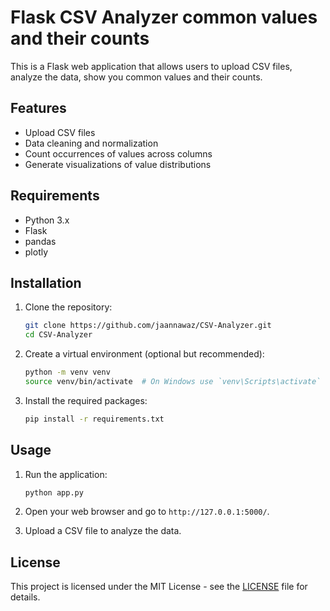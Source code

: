 # Flask CSV Analyzer common values and their counts

This is a Flask web application that allows users to upload CSV files, analyze the data, show you common values and their counts.

## Features

- Upload CSV files
- Data cleaning and normalization
- Count occurrences of values across columns
- Generate visualizations of value distributions

## Requirements

- Python 3.x
- Flask
- pandas
- plotly

## Installation

1. Clone the repository:
   ```bash
   git clone https://github.com/jaannawaz/CSV-Analyzer.git
   cd CSV-Analyzer
   ```

2. Create a virtual environment (optional but recommended):
   ```bash
   python -m venv venv
   source venv/bin/activate  # On Windows use `venv\Scripts\activate`
   ```

3. Install the required packages:
   ```bash
   pip install -r requirements.txt
   ```

## Usage

1. Run the application:
   ```bash
   python app.py
   ```

2. Open your web browser and go to `http://127.0.0.1:5000/`.

3. Upload a CSV file to analyze the data.

## License

This project is licensed under the MIT License - see the [LICENSE](LICENSE) file for details.
